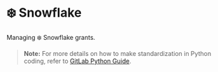 # ❄️ Snowflake

Managing ❄️ Snowflake grants.


> **Note:** For more details on how to make standardization in Python coding, refer to [GitLab Python Guide](https://about.gitlab.com/handbook/business-technology/data-team/platform/python-guide/).